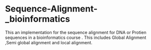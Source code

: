 # Sequence-Alignment-_bioinformatics
This an implementation for the sequence alignment for DNA or Protien sequences in a bioinformatics course .
This includes Global Alignment ,Semi global alignment and local alignment.
